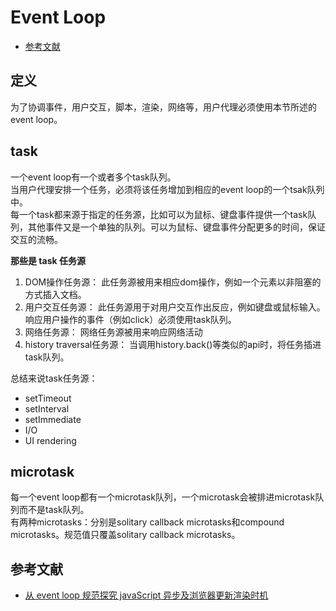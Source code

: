 # Event Loop
- [参考文献](#参考文献)

## 定义
为了协调事件，用户交互，脚本，渲染，网络等，用户代理必须使用本节所述的event loop。  

## task
一个event loop有一个或者多个task队列。  
当用户代理安排一个任务，必须将该任务增加到相应的event loop的一个tsak队列中。  
每一个task都来源于指定的任务源，比如可以为鼠标、键盘事件提供一个task队列，其他事件又是一个单独的队列。可以为鼠标、键盘事件分配更多的时间，保证交互的流畅。  

**那些是 task 任务源**
1. DOM操作任务源： 此任务源被用来相应dom操作，例如一个元素以非阻塞的方式插入文档。
2. 用户交互任务源： 此任务源用于对用户交互作出反应，例如键盘或鼠标输入。响应用户操作的事件（例如click）必须使用task队列。
3. 网络任务源： 网络任务源被用来响应网络活动
4. history traversal任务源： 当调用history.back()等类似的api时，将任务插进task队列。

总结来说task任务源：  
- setTimeout
- setInterval
- setImmediate
- I/O
- UI rendering

## microtask
每一个event loop都有一个microtask队列，一个microtask会被排进microtask队列而不是task队列。  
有两种microtasks：分别是solitary callback microtasks和compound microtasks。规范值只覆盖solitary callback microtasks。  


## 参考文献
- [从 event loop 规范探究 javaScript 异步及浏览器更新渲染时机](https://juejin.im/entry/59082301a22b9d0065f1a186)
